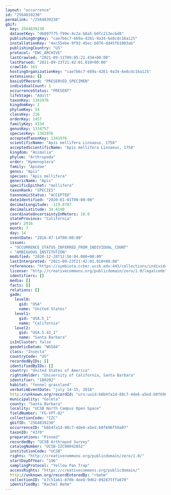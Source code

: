 ```yaml
---
layout: "occurrence"
id: "2564839230"
permalink: "/2564839230"
gbif:
  key: 2564839230
  datasetKey: "d6097f75-f99e-4c2a-b8a5-b0fc213ecbd0"
  publishingOrgKey: "cae7b6c7-669a-4261-9a34-6e8cdc16a125"
  installationKey: "4ec55ebe-9f92-45ec-b076-dd45f61003ab"
  publishingCountry: "US"
  protocol: "DWC_ARCHIVE"
  lastCrawled: "2021-09-11T09:05:22.434+00:00"
  lastParsed: "2021-09-23T21:42:01.010+00:00"
  crawlId: 161
  hostingOrganizationKey: "cae7b6c7-669a-4261-9a34-6e8cdc16a125"
  extensions: {}
  basisOfRecord: "PRESERVED_SPECIMEN"
  individualCount: 1
  occurrenceStatus: "PRESENT"
  lifeStage: "Adult"
  taxonKey: 1341976
  kingdomKey: 1
  phylumKey: 54
  classKey: 216
  orderKey: 1457
  familyKey: 4334
  genusKey: 1334757
  speciesKey: 1341976
  acceptedTaxonKey: 1341976
  scientificName: "Apis mellifera Linnaeus, 1758"
  acceptedScientificName: "Apis mellifera Linnaeus, 1758"
  kingdom: "Animalia"
  phylum: "Arthropoda"
  order: "Hymenoptera"
  family: "Apidae"
  genus: "Apis"
  species: "Apis mellifera"
  genericName: "Apis"
  specificEpithet: "mellifera"
  taxonRank: "SPECIES"
  taxonomicStatus: "ACCEPTED"
  dateIdentified: "2020-01-01T00:00:00"
  decimalLongitude: -119.8787
  decimalLatitude: 34.4198
  coordinateUncertaintyInMeters: 10.0
  stateProvince: "California"
  year: 2016
  month: 7
  day: 14
  eventDate: "2016-07-14T00:00:00"
  issues:
  - "OCCURRENCE_STATUS_INFERRED_FROM_INDIVIDUAL_COUNT"
  - "AMBIGUOUS_INSTITUTION"
  modified: "2020-12-28T12:56:04.000+00:00"
  lastInterpreted: "2021-09-23T21:42:01.010+00:00"
  references: "https://symbiota.ccber.ucsb.edu:443/collections/individual/index.php?occid=180202"
  license: "http://creativecommons.org/publicdomain/zero/1.0/legalcode"
  identifiers: []
  media: []
  facts: []
  relations: []
  gadm:
    level0:
      gid: "USA"
      name: "United States"
    level1:
      gid: "USA.5_1"
      name: "California"
    level2:
      gid: "USA.5.42_1"
      name: "Santa Barbara"
  isInCluster: false
  geodeticDatum: "WGS84"
  class: "Insecta"
  countryCode: "US"
  recordedByIDs: []
  identifiedByIDs: []
  country: "United States of America"
  rightsHolder: "University of California, Santa Barbara"
  identifier: "180202"
  habitat: "fennel grassland"
  verbatimEventDate: "july 14-15, 2016"
  http://unknown.org/recordId: "urn:uuid:b6b4fa1d-88c7-4de6-a5ed-b0f696f59a07"
  municipality: "Goleta"
  county: "Santa Barbara"
  locality: "UCSB North Campus Open Space"
  fieldNumber: "FG-YPT-02"
  collectionCode: "IZC"
  gbifID: "2564839230"
  occurrenceID: "b6b4fa1d-88c7-4de6-a5ed-b0f696f59a07"
  taxonID: "4370"
  preparations: "Pinned"
  recordedBy: "UCSB Arthropod Survey"
  catalogNumber: "UCSB-IZC00042852"
  institutionCode: "UCSB"
  rights: "http://creativecommons.org/publicdomain/zero/1.0/"
  startDayOfYear: "196"
  samplingProtocol: "Yellow Pan Trap"
  accessRights: "https://creativecommons.org/publicdomain/"
  http://unknown.org/recordEnteredBy: "rbehm"
  collectionID: "e7c51ab1-870b-4ee8-9d62-092875ffa870"
  identifiedBy: "Rachel Behm"
---
```


